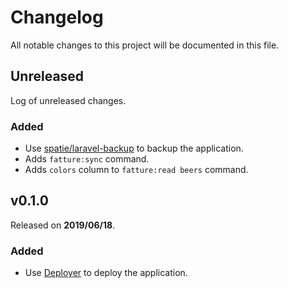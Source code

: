 # Changelog

All notable changes to this project will be documented in this file.

## Unreleased

Log of unreleased changes.

### Added

- Use [spatie/laravel-backup](https://github.com/spatie/laravel-backup) to backup the application.
- Adds `fatture:sync` command.
- Adds `colors` column to `fatture:read beers` command.

## v0.1.0

Released on **2019/06/18**.

### Added

- Use [Deployer](https://deployer.org/) to deploy the application.
